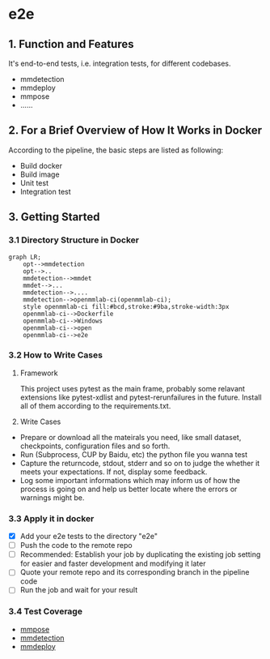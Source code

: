 # __e2e__

## __1. Function and Features__

It's end-to-end tests, i.e. integration tests, for different codebases. 

+ mmdetection
+ mmdeploy
+ mmpose
+ ......

## __2. For a Brief Overview of How It Works in Docker__

According to the pipeline, the basic steps are listed as following: 

- Build docker
- Build image
- Unit test
- Integration test

## __3. Getting Started__

### 3.1 Directory Structure in Docker

```mermaid
graph LR;
    opt-->mmdetection
    opt-->..
    mmdetection-->mmdet
    mmdet-->...
    mmdetection-->....
    mmdetection-->openmmlab-ci(openmmlab-ci);
    style openmmlab-ci fill:#bcd,stroke:#9ba,stroke-width:3px
    openmmlab-ci-->Dockerfile
    openmmlab-ci-->Windows
    openmmlab-ci-->open
    openmmlab-ci-->e2e
```

### 3.2 How to Write Cases

1. Framework

    This project uses pytest as the main frame, probably some relavant extensions like pytest-xdlist and pytest-rerunfailures in the future. Install all of them according to the requirements.txt.

2. Write Cases

- Prepare or download all the mateirals you need, like small dataset, checkpoints, configuration files and so forth.
- Run (Subprocess, CUP by Baidu, etc) the python file you wanna test
- Capture the returncode, stdout, stderr and so on to judge the whether it meets your expectations. If not, display some feedback.
- Log some important informations which may inform us of how the process is going on and help us better locate where the errors or warnings might be.

### 3.3 Apply it in docker
- [x] Add your e2e tests to the directory "e2e"
- [ ] Push the code to the remote repo
- [ ] Recommended: Establish your job by duplicating the existing job setting for easier and faster development and modifying it later
- [ ] Quote your remote repo and its corresponding branch in the pipeline code
- [ ] Run the job and wait for your result

### 3.4 Test Coverage

+ [mmpose](./mmpose/README.md)
+ [mmdetection](./mmdetection/README.md)
+ [mmdeploy](./mmdeploy/README.md)
